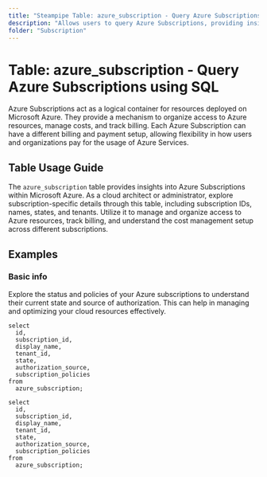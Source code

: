 ```yaml
---
title: "Steampipe Table: azure_subscription - Query Azure Subscriptions using SQL"
description: "Allows users to query Azure Subscriptions, providing insights into subscription details, including subscription IDs, names, states, and tenants."
folder: "Subscription"
---
```


# Table: azure_subscription - Query Azure Subscriptions using SQL

Azure Subscriptions act as a logical container for resources deployed on Microsoft Azure. They provide a mechanism to organize access to Azure resources, manage costs, and track billing. Each Azure Subscription can have a different billing and payment setup, allowing flexibility in how users and organizations pay for the usage of Azure Services.

## Table Usage Guide

The `azure_subscription` table provides insights into Azure Subscriptions within Microsoft Azure. As a cloud architect or administrator, explore subscription-specific details through this table, including subscription IDs, names, states, and tenants. Utilize it to manage and organize access to Azure resources, track billing, and understand the cost management setup across different subscriptions.

## Examples

### Basic info
Explore the status and policies of your Azure subscriptions to understand their current state and source of authorization. This can help in managing and optimizing your cloud resources effectively.

```sql+postgres
select
  id,
  subscription_id,
  display_name,
  tenant_id,
  state,
  authorization_source,
  subscription_policies
from
  azure_subscription;
```

```sql+sqlite
select
  id,
  subscription_id,
  display_name,
  tenant_id,
  state,
  authorization_source,
  subscription_policies
from
  azure_subscription;
```